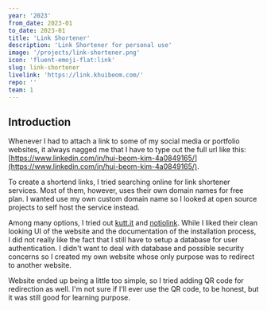 ```yaml
---
year: '2023'
from_date: 2023-01
to_date: 2023-01
title: 'Link Shortener'
description: 'Link Shortener for personal use'
image: '/projects/link-shortener.png'
icon: 'fluent-emoji-flat:link'
slug: link-shortener
livelink: 'https://link.khuibeom.com/'
repo: ''
team: 1
---
```


## Introduction
Whenever I had to attach a link to some of my social media or portfolio websites, it always nagged me that I have to type out the full url like this: [https://www.linkedin.com/in/hui-beom-kim-4a0849165/](https://www.linkedin.com/in/hui-beom-kim-4a0849165/). 

To create a shortend links, I tried searching online for link shortener services. Most of them, however, uses their own domain names for free plan. I wanted use my own custom domain name so I looked at open source projects to self host the service instead.

Among many options, I tried out [kutt.it](https://github.com/thedevs-network/kutt) and [notiolink](https://github.com/theodorusclarence/notiolink). While I liked their clean looking UI of the website and the documentation of the installation process, I did not really like the fact that I still have to setup a database for user authentication. I didn't want to deal with database and possible security concerns so I created my own website whose only purpose was to redirect to another website.

Website ended up being a little too simple, so I tried adding QR code for redirection as well. I'm not sure if I'll ever use the QR code, to be honest, but it was still good for learning purpose.